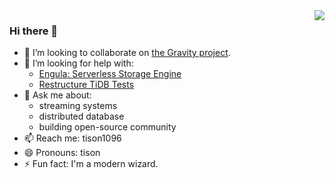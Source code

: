 <img align="right" src="https://github-readme-stats.vercel.app/api?username=tisonkun&show_icons=true&icon_color=CE1D2D&text_color=718096&bg_color=00000000&hide_title=true&hide_border=true" />

### Hi there 👋

- 👯 I’m looking to collaborate on [the Gravity project](https://github.com/tisonkun/gravity).
- 🤔 I’m looking for help with:
  - [Engula: Serverless Storage Engine](https://github.com/engula/engula)
  - [Restructure TiDB Tests](https://github.com/pingcap/tidb/issues/26022)
- 💬 Ask me about:
  - streaming systems
  - distributed database
  - building open-source community
- 📫 Reach me: tison1096
- 😄 Pronouns: tison
- ⚡ Fun fact: I'm a modern wizard.
